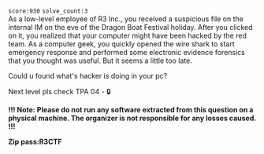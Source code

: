 `score:930` `solve_count:3`    
As a low-level employee of R3 Inc., you received a suspicious file on the internal IM on the eve of the Dragon Boat Festival holiday. After you clicked on it, you realized that your computer might have been hacked by the red team. As a computer geek, you quickly opened the wire shark to start emergency response and performed some electronic evidence forensics that you thought was useful. But it seems a little too late.

Could u found what's hacker is doing in your pc?

Next level pls check TPA 04 - 🔒

**!!! Note: Please do not run any software extracted from this question on a physical machine. The organizer is not responsible for any losses caused. !!!**

**Zip pass:R3CTF**
